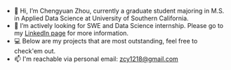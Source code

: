 - 👋 Hi, I’m Chengyuan Zhou, currently a graduate student majoring in M.S. in Applied Data Science at University of Southern California.
- 👀 I’m actively looking for SWE and Data Science internship. Please go to my [LinkedIn page](https://www.linkedin.com/in/chengyuan-zhou-3559b4136/) for more information.
- 💻 Below are my projects that are most outstanding, feel free to check'em out.
- 📫 I'm reachable via personal email: zcy1218@gmail.com

<!---
artisan1218/artisan1218 is a ✨ special ✨ repository because its `README.md` (this file) appears on your GitHub profile.
You can click the Preview link to take a look at your changes.
--->
